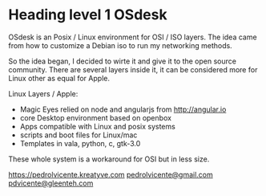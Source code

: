 # Heading level 1 OSdesk


OSdesk is an Posix / Linux environment for OSI / ISO layers.
The idea came from how to customize a Debian iso to run my networking methods.

So the idea began, I decided to wirte it and give it to the open source community.
There are several layers inside it, it can be considered more for Linux other as equal for Apple.

Linux Layers / Apple:
* Magic Eyes relied on node and angularjs from <http://angular.io>
* core Desktop environment based on openbox
* Apps compatible with Linux and posix systems
* scripts and boot files for Linux/mac
* Templates in vala, python, c, gtk-3.0
 
These whole system is a workaround for OSI but in less size.

<https://pedrolvicente.kreatyve.com>
<pedrolvicente@gmail.com>
<pdvicente@gleenteh.com>
 
